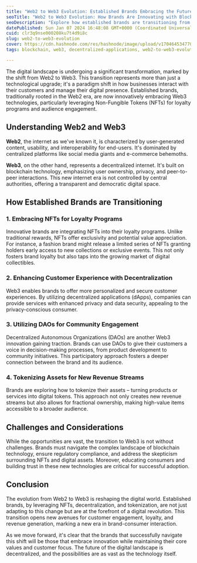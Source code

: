 ```yaml
---
title: "Web2 to Web3 Evolution: Established Brands Embracing the Future"
seoTitle: "Web2 to Web3 Evolution: How Brands Are Innovating with Blockchain"
seoDescription: "Explore how established brands are transitioning from Web2 to Web3, leveraging NFTs and blockchain technology for innovative loyalty programs and more."
datePublished: Sun Jan 07 2024 16:48:08 GMT+0000 (Coordinated Universal Time)
cuid: clr3q9nse000208ku7t4d9i8c
slug: web2-to-web3-evolution
cover: https://cdn.hashnode.com/res/hashnode/image/upload/v1704645347700/d2cee1c8-c116-4be9-a571-2eaba94acb71.png
tags: blockchain, web3, decentralized-applications, web2-to-web3-evolution, nfts-in-loyalty-programs, established-brands-and-web3, blockchain-technology-for-businesses, digital-transformation-in-business, daos-in-business, tokenizing-assets

---
```


The digital landscape is undergoing a significant transformation, marked by the shift from Web2 to Web3. This transition represents more than just a technological upgrade; it's a paradigm shift in how businesses interact with their customers and manage their digital presence. Established brands, traditionally rooted in the Web2 era, are now innovatively embracing Web3 technologies, particularly leveraging Non-Fungible Tokens (NFTs) for loyalty programs and audience engagement.

## Understanding Web2 and Web3

**Web2**, the internet as we've known it, is characterized by user-generated content, usability, and interoperability for end-users. It's dominated by centralized platforms like social media giants and e-commerce behemoths.

**Web3**, on the other hand, represents a decentralized internet. It's built on blockchain technology, emphasizing user ownership, privacy, and peer-to-peer interactions. This new internet era is not controlled by central authorities, offering a transparent and democratic digital space.

## How Established Brands are Transitioning

### 1\. Embracing NFTs for Loyalty Programs

Innovative brands are integrating NFTs into their loyalty programs. Unlike traditional rewards, NFTs offer exclusivity and potential value appreciation. For instance, a fashion brand might release a limited series of NFTs granting holders early access to new collections or exclusive events. This not only fosters brand loyalty but also taps into the growing market of digital collectibles.

### 2\. Enhancing Customer Experience with Decentralization

Web3 enables brands to offer more personalized and secure customer experiences. By utilizing decentralized applications (dApps), companies can provide services with enhanced privacy and data security, appealing to the privacy-conscious consumer.

### 3\. Utilizing DAOs for Community Engagement

Decentralized Autonomous Organizations (DAOs) are another Web3 innovation gaining traction. Brands can use DAOs to give their customers a voice in decision-making processes, from product development to community initiatives. This participatory approach fosters a deeper connection between the brand and its audience.

### 4\. Tokenizing Assets for New Revenue Streams

Brands are exploring how to tokenize their assets – turning products or services into digital tokens. This approach not only creates new revenue streams but also allows for fractional ownership, making high-value items accessible to a broader audience.

## Challenges and Considerations

While the opportunities are vast, the transition to Web3 is not without challenges. Brands must navigate the complex landscape of blockchain technology, ensure regulatory compliance, and address the skepticism surrounding NFTs and digital assets. Moreover, educating consumers and building trust in these new technologies are critical for successful adoption.

## Conclusion

The evolution from Web2 to Web3 is reshaping the digital world. Established brands, by leveraging NFTs, decentralization, and tokenization, are not just adapting to this change but are at the forefront of a digital revolution. This transition opens new avenues for customer engagement, loyalty, and revenue generation, marking a new era in brand-consumer interaction.

As we move forward, it's clear that the brands that successfully navigate this shift will be those that embrace innovation while maintaining their core values and customer focus. The future of the digital landscape is decentralized, and the possibilities are as vast as the technology itself.